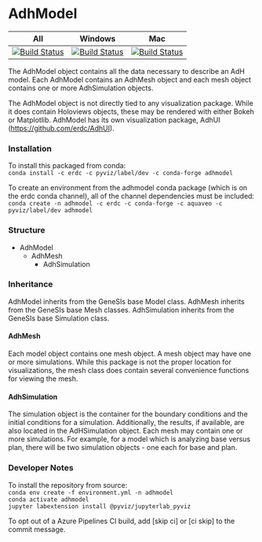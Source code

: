 # AdhModel
| All | Windows | Mac |
| --------- | --------- | ------------- |
|[![Build Status](https://dev.azure.com/kimberlycpevey/ERDC/_apis/build/status/erdc.AdhModel?branchName=master)](https://dev.azure.com/kimberlycpevey/ERDC/_build/latest?definitionId=7&branchName=master)|[![Build Status](https://dev.azure.com/kimberlycpevey/ERDC/_apis/build/status/erdc.AdhModel?branchName=master&jobName=vs2017-win2016)](https://dev.azure.com/kimberlycpevey/ERDC/_build/latest?definitionId=7&branchName=master)|[![Build Status](https://dev.azure.com/kimberlycpevey/ERDC/_apis/build/status/erdc.AdhModel?branchName=master&jobName=macOS-10.13)](https://dev.azure.com/kimberlycpevey/ERDC/_build/latest?definitionId=7&branchName=master)

  The AdhModel object contains all the data necessary to describe an AdH model. Each AdhModel contains an AdhMesh object and each mesh object contains one or more AdhSimulation objects. 
    
  The AdhModel object is not directly tied to any visualization package. While it does contain Holoviews objects, 
  these may be rendered with either Bokeh or Matplotlib. AdhModel has its own visualization package, AdhUI 
  (https://github.com/erdc/AdhUI).  
    
### Installation
To install this packaged from conda:  
`conda install -c erdc -c pyviz/label/dev -c conda-forge adhmodel`  
  
To create an environment from the adhmodel conda package (which is on the erdc conda channel), all of the channel dependencies must be included:    
`conda create -n adhmodel -c erdc -c conda-forge -c aquaveo -c pyviz/label/dev adhmodel`
 
### Structure
* AdhModel
  * AdhMesh
    * AdhSimulation
     
  
### Inheritance
AdhModel inherits from the GeneSIs base Model class. 
AdhMesh inherits from the GeneSIs base Mesh classes. 
AdhSimulation inherits from the GeneSIs base Simulation class. 
  
#### AdhMesh
Each model object contains one mesh object. A mesh object may have one or more simulations. While this package is not the proper location for visualizations, the mesh class does contain several convenience functions for viewing the mesh. 

#### AdhSimulation
The simulation object is the container for the boundary conditions and the initial conditions for a simulation. Additionally, the results, if available, are also located in the AdHSimulation object. Each mesh may contain one or more simulations. For example, for a model which is analyzing base versus plan, there will be two simulation objects - one each for base and plan.
  
### Developer Notes
To install the repository from source:  
`conda env create -f environment.yml -n adhmodel`   
`conda activate adhmodel`  
`jupyter labextension install @pyviz/jupyterlab_pyviz`  
  
To opt out of a Azure Pipelines CI build, add [skip ci] or [ci skip] to the commit message. 